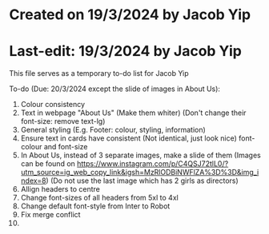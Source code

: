 # Created on 19/3/2024 by Jacob Yip
# Last-edit: 19/3/2024 by Jacob Yip
This file serves as a temporary to-do list for Jacob Yip




To-do (Due: 20/3/2024 except the slide of images in About Us): 
1. Colour consistency
2. Text in webpage "About Us" (Make them whiter) (Don't change their font-size: remove text-lg)
3. General styling (E.g. Footer: colour, styling, information)
4. Ensure text in cards have consistent (Not identical, just look nice) font-colour and font-size
5. In About Us, instead of 3 separate images, make a slide of them (Images can be found on https://www.instagram.com/p/C4QSJ72tlL0/?utm_source=ig_web_copy_link&igsh=MzRlODBiNWFlZA%3D%3D&img_index=8) (Do not use the last image which has 2 girls as directors)
6. Allign headers to centre
7. Change font-sizes of all headers from 5xl to 4xl
8. Change default font-style from Inter to Robot
9. Fix merge conflict
10. 














